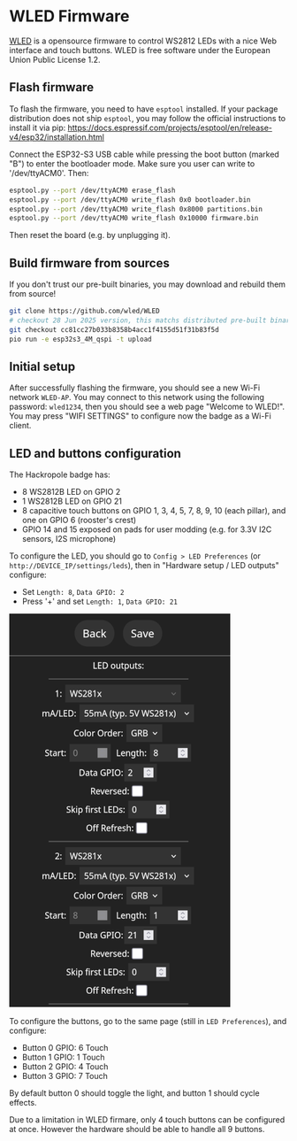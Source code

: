 # WLED Firmware

<!--
SPDX-FileCopyrightText: 2025 Hackropole
SPDX-License-Identifier: CC-BY-4.0
-->

[WLED](https://kno.wled.ge/) is a opensource firmware to control WS2812 LEDs
with a nice Web interface and touch buttons.
WLED is free software under the European Union Public License 1.2.

## Flash firmware

To flash the firmware, you need to have `esptool` installed.
If your package distribution does not ship `esptool`, you may follow the official
instructions to install it via pip:
<https://docs.espressif.com/projects/esptool/en/release-v4/esp32/installation.html>

Connect the ESP32-S3 USB cable while pressing the boot button (marked "B") to
enter the bootloader mode.
Make sure you user can write to '/dev/ttyACM0'. Then:

```bash
esptool.py --port /dev/ttyACM0 erase_flash
esptool.py --port /dev/ttyACM0 write_flash 0x0 bootloader.bin
esptool.py --port /dev/ttyACM0 write_flash 0x8000 partitions.bin
esptool.py --port /dev/ttyACM0 write_flash 0x10000 firmware.bin
```

Then reset the board (e.g. by unplugging it).

## Build firmware from sources

If you don't trust our pre-built binaries, you may download and rebuild them
from source!

```bash
git clone https://github.com/wled/WLED
# checkout 28 Jun 2025 version, this matchs distributed pre-built binaries
git checkout cc81cc27b033b8358b4acc1f4155d51f31b83f5d
pio run -e esp32s3_4M_qspi -t upload
```

## Initial setup

After successfully flashing the firmware, you should see a new Wi-Fi network `WLED-AP`.
You may connect to this network using the following password: `wled1234`,
then you should see a web page "Welcome to WLED!".
You may press "WIFI SETTINGS" to configure now the badge as a Wi-Fi client.

## LED and buttons configuration

The Hackropole badge has:

- 8 WS2812B LED on GPIO 2
- 1 WS2812B LED on GPIO 21
- 8 capacitive touch buttons on GPIO 1, 3, 4, 5, 7, 8, 9, 10 (each pillar),
  and one on GPIO 6 (rooster's crest)
- GPIO 14 and 15 exposed on pads for user modding (e.g. for 3.3V I2C sensors,
  I2S microphone)

To configure the LED, you should go to `Config > LED Preferences`
(or `http://DEVICE_IP/settings/leds`), then in "Hardware setup / LED outputs" configure:

- Set `Length: 8`, `Data GPIO: 2`
- Press '+' and set `Length: 1`, `Data GPIO: 21`

![WLED LED Preferences](./wled_led_settings.png)

To configure the buttons, go to the same page (still in `LED Preferences`), and configure:

- Button 0 GPIO: 6 Touch
- Button 1 GPIO: 1 Touch
- Button 2 GPIO: 4 Touch
- Button 3 GPIO: 7 Touch

By default button 0 should toggle the light, and button 1 should cycle effects.

Due to a limitation in WLED firmare, only 4 touch buttons can be configured
at once.
However the hardware should be able to handle all 9 buttons.
